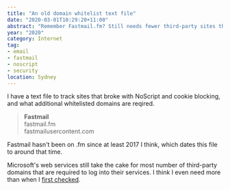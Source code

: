 ```yaml
---
title: "An old domain whitelist text file"
date: "2020-03-01T10:29:20+11:00"
abstract: "Remember Fastmail.fm? Still needs fewer third-party sites than Outlook."
year: "2020"
category: Internet
tag:
- email
- fastmail
- noscript
- security
location: Sydney
---
```

I have a text file to track sites that broke with NoScript and cookie blocking, and what additional whitelisted domains are reqired.

> **Fastmail**   
> fastmail.fm   
> fastmailusercontent.com

Fastmail hasn't been on .fm since at least 2017 I think, which dates this file to around that time.

Microsoft's web services still take the cake for most number of third-party domains that are required to log into their services. I think I even need more than when I [first checked](https://rubenerd.com/owa-and-noscript/).

